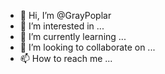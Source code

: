 - 👋 Hi, I’m @GrayPoplar
- 👀 I’m interested in ...
- 🌱 I’m currently learning ...
- 💞️ I’m looking to collaborate on ...
- 📫 How to reach me ...

<!---
GrayPoplar/GrayPoplar is a ✨ special ✨ repository because its `README.md` (this file) appears on your GitHub profile.
You can click the Preview link to take a look at your changes.
--->
